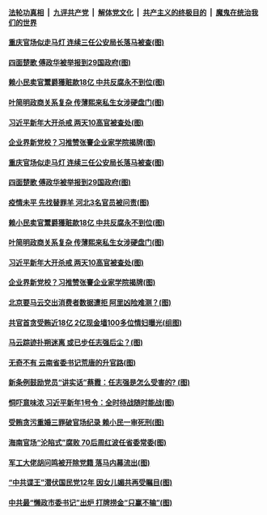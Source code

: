 ####  [法轮功真相](../../../../basic/blob/master/README.md?t=01080902) &nbsp;|&nbsp; [九评共产党](../../../../9ping.md/blob/master/README.md?t=01080902) &nbsp;|&nbsp; [解体党文化](../../../../jtdwh.md/blob/master/README.md?t=01080902)  &nbsp;|&nbsp; [共产主义的终极目的](../../../../gczydzjmd.md/blob/master/README.md?t=01080902) &nbsp;|&nbsp; [魔鬼在统治我们的世界](../../../../mgztzwmdsj.md/blob/master/README.md?t=01080902) 

#### [重庆官场似走马灯 连续三任公安局长落马被查(图)](../pages/p2/958357.md?t=01080902) 

#### [四面楚歌 傅政华被举报到29国政府(图)](../pages/p2/958351.md?t=01080902) 

#### [赖小民卖官鬻爵獲赃款18亿 中共反腐永不到位(图)](../pages/p2/958328.md?t=01080902) 

#### [叶简明政商关系复杂 传薄熙来私生女涉硬盘门(图)](../pages/p2/958239.md?t=01080902) 

#### [习近平新年大开杀戒 两天10高官被查处(图)](../pages/p2/958220.md?t=01080902) 

#### [企业界新党校？习推赞张謇企业家学院揭牌(图)](../pages/p2/958235.md?t=01080902) 

#### [重庆官场似走马灯 连续三任公安局长落马被查(图)](../pages/p2/958357.md?t=01080902) 

#### [四面楚歌 傅政华被举报到29国政府(图)](../pages/p2/958351.md?t=01080902) 

#### [疫情未平 先找替罪羊 河北3名官员被问责(图)](../pages/p2/958349.md?t=01080902) 

#### [赖小民卖官鬻爵獲赃款18亿 中共反腐永不到位(图)](../pages/p2/958328.md?t=01080902) 

#### [叶简明政商关系复杂 传薄熙来私生女涉硬盘门(图)](../pages/p2/958239.md?t=01080902) 

#### [习近平新年大开杀戒 两天10高官被查处(图)](../pages/p2/958220.md?t=01080902) 

#### [企业界新党校？习推赞张謇企业家学院揭牌(图)](../pages/p2/958235.md?t=01080902) 

#### [北京要马云交出消费者数据遭拒 阿里凶险难测？(图)](../pages/p2/958195.md?t=01080902) 

#### [共官首贪受贿近18亿 2亿现金墙100多位情妇曝光(组图)](../pages/p2/958208.md?t=01080902) 

#### [马云踪迹扑朔迷离 或已步任志强后尘？(图)](../pages/p2/958201.md?t=01080902) 

#### [无奇不有 云南省委书记荒唐的升官路(图)](../pages/p2/958177.md?t=01080902) 


#### [新条例鼓励党员“讲实话”蔡霞：任志强是怎么受害的? (图)](../pages/p2/958134.md?t=01080902) 

#### [恫吓意味浓 习近平新年1号令：全时待战随时能战(图)](../pages/p2/958093.md?t=01080902) 

#### [受贿贪污重婚三罪破官场纪录 赖小民一审死刑(图)](../pages/p2/958133.md?t=01080902) 

#### [海南官场“沦陷式”腐败 70后周红波任省委常委(图)](../pages/p2/958117.md?t=01080902) 

#### [军工大佬胡问鸣被开除党籍 落马内幕流出(图)](../pages/p2/958025.md?t=01080902) 


#### [“中共谍王”潜伏国民党12年 因女儿媚共再受瞩目(图)](../pages/p2/958051.md?t=01080902) 

#### [中共最“懒政市委书记”出炉 打牌捞金“只赢不输”(图)](../pages/p2/958087.md?t=01080902) 

